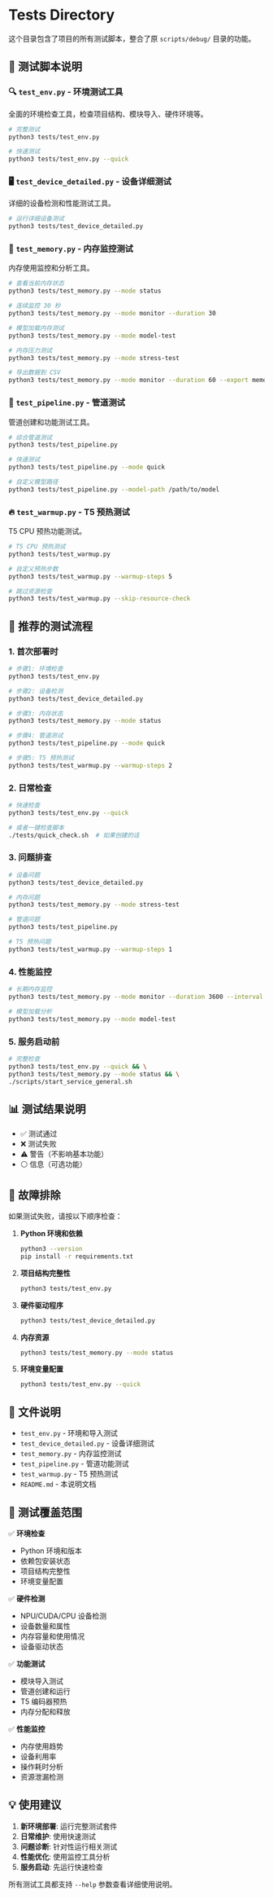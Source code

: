 # Tests Directory

这个目录包含了项目的所有测试脚本，整合了原 `scripts/debug/` 目录的功能。

## 🧪 测试脚本说明

### 🔍 `test_env.py` - 环境测试工具
全面的环境检查工具，检查项目结构、模块导入、硬件环境等。

```bash
# 完整测试
python3 tests/test_env.py

# 快速测试
python3 tests/test_env.py --quick
```

### 🖥️ `test_device_detailed.py` - 设备详细测试
详细的设备检测和性能测试工具。

```bash
# 运行详细设备测试
python3 tests/test_device_detailed.py
```

### 🧠 `test_memory.py` - 内存监控测试
内存使用监控和分析工具。

```bash
# 查看当前内存状态
python3 tests/test_memory.py --mode status

# 连续监控 30 秒
python3 tests/test_memory.py --mode monitor --duration 30

# 模型加载内存测试
python3 tests/test_memory.py --mode model-test

# 内存压力测试
python3 tests/test_memory.py --mode stress-test

# 导出数据到 CSV
python3 tests/test_memory.py --mode monitor --duration 60 --export memory_data.csv
```

### 🔧 `test_pipeline.py` - 管道测试
管道创建和功能测试工具。

```bash
# 综合管道测试
python3 tests/test_pipeline.py

# 快速测试
python3 tests/test_pipeline.py --mode quick

# 自定义模型路径
python3 tests/test_pipeline.py --model-path /path/to/model
```

### 🔥 `test_warmup.py` - T5 预热测试
T5 CPU 预热功能测试。

```bash
# T5 CPU 预热测试
python3 tests/test_warmup.py

# 自定义预热步数
python3 tests/test_warmup.py --warmup-steps 5

# 跳过资源检查
python3 tests/test_warmup.py --skip-resource-check
```

## 🚀 推荐的测试流程

### 1. 首次部署时
```bash
# 步骤1: 环境检查
python3 tests/test_env.py

# 步骤2: 设备检测
python3 tests/test_device_detailed.py

# 步骤3: 内存状态
python3 tests/test_memory.py --mode status

# 步骤4: 管道测试
python3 tests/test_pipeline.py --mode quick

# 步骤5: T5 预热测试
python3 tests/test_warmup.py --warmup-steps 2
```

### 2. 日常检查
```bash
# 快速检查
python3 tests/test_env.py --quick

# 或者一键检查脚本
./tests/quick_check.sh  # 如果创建的话
```

### 3. 问题排查
```bash
# 设备问题
python3 tests/test_device_detailed.py

# 内存问题
python3 tests/test_memory.py --mode stress-test

# 管道问题
python3 tests/test_pipeline.py

# T5 预热问题
python3 tests/test_warmup.py --warmup-steps 1
```

### 4. 性能监控
```bash
# 长期内存监控
python3 tests/test_memory.py --mode monitor --duration 3600 --interval 10 --export performance.csv

# 模型加载分析
python3 tests/test_memory.py --mode model-test
```

### 5. 服务启动前
```bash
# 完整检查
python3 tests/test_env.py --quick && \
python3 tests/test_memory.py --mode status && \
./scripts/start_service_general.sh
```

## 📊 测试结果说明

- ✅ 测试通过
- ❌ 测试失败  
- ⚠️ 警告（不影响基本功能）
- ⚪ 信息（可选功能）

## 🔧 故障排除

如果测试失败，请按以下顺序检查：

1. **Python 环境和依赖**
   ```bash
   python3 --version
   pip install -r requirements.txt
   ```

2. **项目结构完整性**
   ```bash
   python3 tests/test_env.py
   ```

3. **硬件驱动程序**
   ```bash
   python3 tests/test_device_detailed.py
   ```

4. **内存资源**
   ```bash
   python3 tests/test_memory.py --mode status
   ```

5. **环境变量配置**
   ```bash
   python3 tests/test_env.py --quick
   ```

## 📁 文件说明

- `test_env.py` - 环境和导入测试
- `test_device_detailed.py` - 设备详细测试
- `test_memory.py` - 内存监控测试
- `test_pipeline.py` - 管道功能测试
- `test_warmup.py` - T5 预热测试
- `README.md` - 本说明文档

## 🎯 测试覆盖范围

✅ **环境检查**
- Python 环境和版本
- 依赖包安装状态
- 项目结构完整性
- 环境变量配置

✅ **硬件检测**
- NPU/CUDA/CPU 设备检测
- 设备数量和属性
- 内存容量和使用情况
- 设备驱动状态

✅ **功能测试**
- 模块导入测试
- 管道创建和运行
- T5 编码器预热
- 内存分配和释放

✅ **性能监控**
- 内存使用趋势
- 设备利用率
- 操作耗时分析
- 资源泄漏检测

## 💡 使用建议

1. **新环境部署**: 运行完整测试套件
2. **日常维护**: 使用快速测试
3. **问题诊断**: 针对性运行相关测试
4. **性能优化**: 使用监控工具分析
5. **服务启动**: 先运行快速检查

所有测试工具都支持 `--help` 参数查看详细使用说明。